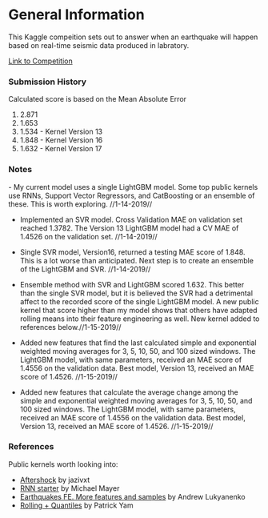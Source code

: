 # General Information

This Kaggle compeition sets out to answer when an earthquake will happen based on real-time seismic data produced in labratory.

<a href="https://www.kaggle.com/c/LANL-Earthquake-Prediction">Link to Competition</a>

<h3>Submission History</h3>
Calculated score is based on the Mean Absolute Error
<ol>
  <li>2.871</li>
  <li>1.653</li>
  <li>1.534 - Kernel Version 13</li>
  <li>1.848 - Kernel Version 16</li>
  <li>1.632 - Kernel Version 17</li>
</ol>
  
<h3>Notes</h3>
- My current model uses a single LightGBM model. Some top public kernels use RNNs, Support Vector Regressors, and CatBoosting or an ensemble of these. This is worth exploring. //1-14-2019//

- Implemented an SVR model. Cross Validation MAE on validation set reached 1.3782. The Version 13 LightGBM model had a CV MAE of 1.4526 on the validation set. //1-14-2019//

- Single SVR model, Version16, returned a testing MAE score of 1.848. This is a lot worse than anticipated. Next step is to create an ensemble of the LightGBM and SVR. //1-14-2019//

- Ensemble method with SVR and LightGBM scored 1.632. This better than the single SVR model, but it is believed the SVR had a detrimental affect to the recorded score of the single LightGBM model. A new public kernel that score higher than my model shows that others have adapted rolling means into their feature engineering as well. New kernel added to references below.//1-15-2019//

- Added new features that find the last calculated simple and exponential weighted moving averages for 3, 5, 10, 50, and 100 sized windows. The LightGBM model, with same parameters, received an MAE score of 1.4556 on the validation data. Best model, Version 13, received an MAE score of 1.4526. //1-15-2019//

- Added new features that calculate the average change among the simple and exponential weighted moving averages for 3, 5, 10, 50, and 100 sized windows. The LightGBM model, with same parameters, received an MAE score of 1.4556 on the validation data. Best model, Version 13, received an MAE score of 1.4526. //1-15-2019// 



<h3>References</h3>
Public kernels worth looking into:

<ul>
  <li><a href="https://www.kaggle.com/jazivxt/aftershock">Aftershock</a> by jazivxt</li>
  <li><a href="https://www.kaggle.com/mayer79/rnn-starter">RNN starter</a> by Michael Mayer</li>
  <li><a href="https://www.kaggle.com/artgor/earthquakes-fe-more-features-and-samples">Earthquakes FE. More features and samples</a> by Andrew Lukyanenko</li>
  <li><a href="https://www.kaggle.com/wimwim/rolling-quantiles">Rolling + Quantiles</a> by Patrick Yam</li>
</ul>
